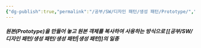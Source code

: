 ```yaml
---
{"dg-publish":true,"permalink":"/공부/SW/디자인 패턴/생성 패턴/Prototype/","dgPassFrontmatter":true,"noteIcon":""}
---
```


##### 원본(Prototype)을 만들어 놓고 원본 객체를 복사하여 사용하는 방식으로 [[공부/SW/디자인 패턴/생성 패턴/생성 패턴\|생성 패턴]]의 일종